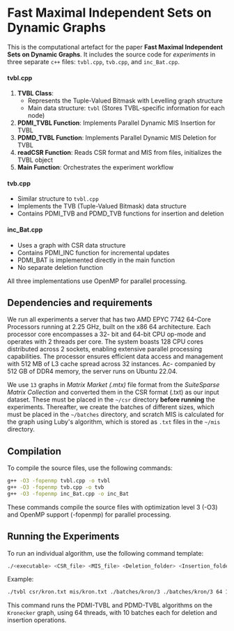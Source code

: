 # Fast Maximal Independent Sets on Dynamic Graphs

This is the computational artefact for the paper **Fast Maximal Independent Sets on Dynamic Graphs**. It includes the source
code for *experiments* in three separate `c++` files: `tvbl.cpp`, `tvb.cpp`, and `inc_Bat.cpp`.

#### tvbl.cpp
1. **TVBL Class**: 
   - Represents the Tuple-Valued Bitmask with Levelling graph structure
   - Main data structure: `tvbl` (Stores TVBL-specific information for each node)
2. **PDMI_TVBL Function**: Implements Parallel Dynamic MIS Insertion for TVBL
3. **PDMD_TVBL Function**: Implements Parallel Dynamic MIS Deletion for TVBL
4. **readCSR Function**: Reads CSR format and MIS from files, initializes the TVBL object
5. **Main Function**: Orchestrates the experiment workflow

#### tvb.cpp
- Similar structure to `tvbl.cpp`
- Implements the TVB (Tuple-Valued Bitmask) data structure
- Contains PDMI_TVB and PDMD_TVB functions for insertion and deletion

#### inc_Bat.cpp
- Uses a graph with CSR data structure
- Contains PDMI_INC function for incremental updates
- PDMI_BAT is implemented directly in the main function
- No separate deletion function

All three implementations use OpenMP for parallel processing.

## Dependencies and requirements

We run all experiments a server that has two AMD EPYC
7742 64-Core Processors running at 2.25 GHz, built on the
x86 64 architecture. Each processor core encompasses a 32-
bit and 64-bit CPU op-mode and operates with 2 threads per
core. The system boasts 128 CPU cores distributed across
2 sockets, enabling extensive parallel processing capabilities.
The processor ensures efficient data access and management
with 512 MB of L3 cache spread across 32 instances. Ac-
companied by 512 GB of DDR4 memory, the server runs on
Ubuntu 22.04.

We use `13` graphs in *Matrix Market (.mtx)* file format from the *SuiteSparse Matrix Collection* and converted them in the CSR format (.txt) as our input dataset. These must be placed in the `~/csr`
directory **before running** the experiments. Thereafter, we create the batches of different sizes, which must be placed in the `~/batches` directory, and scratch MIS is calculated for the graph using Luby's algorithm, which is stored as `.txt` files in the `~/mis` directory.

## Compilation

To compile the source files, use the following commands:

```bash
g++ -O3 -fopenmp tvbl.cpp -o tvbl
g++ -O3 -fopenmp tvb.cpp -o tvb
g++ -O3 -fopenmp inc_Bat.cpp -o inc_Bat
```

These commands compile the source files with optimization level 3 (-O3) and OpenMP support (-fopenmp) for parallel processing.

## Running the Experiments

To run an individual algorithm, use the following command template:

```bash
./<executable> <CSR_file> <MIS_file> <Deletion_folder> <Insertion_folder> <num_threads> <Num_batch_for_deletion> <Num_batch_for_insertion>
```

Example:
```bash
./tvbl csr/kron.txt mis/kron.txt ./batches/kron/3 ./batches/kron/3 64 10 10
```

This command runs the PDMI-TVBL and PDMD-TVBL algorithms on the `Kronecker` graph, using 64 threads, with 10 batches each for deletion and insertion operations.
